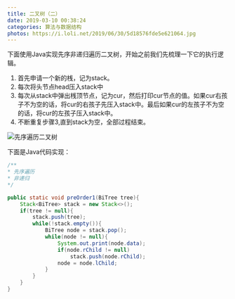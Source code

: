 ```yaml
---
title: 二叉树（二）
date: 2019-03-10 00:38:24
categories: 算法与数据结构
photos: https://i.loli.net/2019/06/30/5d18576fde5e621064.jpg
---
```


下面使用Java实现先序非递归遍历二叉树，开始之前我们先梳理一下它的执行逻辑。

1. 首先申请一个新的桟，记为stack。
2. 每次将头节点head压入stack中
3. 每次从stack中弹出桟顶节点，记为cur，然后打印cur节点的值。如果cur右孩子不为空的话，将cur的右孩子先压入stack中。最后如果cur的左孩子不为空的话，将cur的左孩子压入stack中。
4. 不断重复步骤3,直到stack为空，全部过程结束。

![先序遍历二叉树](https://tva1.sinaimg.cn/large/0066vfZIly1g0wxk309ytg30bn06y4qp.gif)

下面是Java代码实现：

```java
/**
* 先序遍历
* 非递归
*/

public static void preOrder1(BiTree tree){
    Stack<BiTree> stack = new Stack<>();
    if(tree != null){
        stack.push(tree);
        while(!stack.empty()){
            BiTree node = stack.pop();
            while(node != null){
                System.out.print(node.data);
                if(node.rChild != null)
                    stack.push(node.rChild);
                node = node.lChild;
            }
        }
    }
}

```